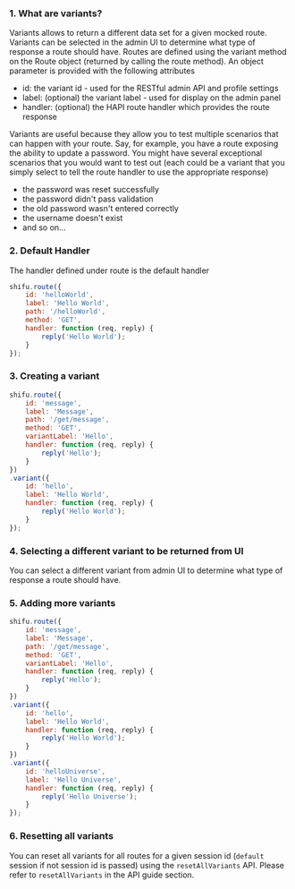 ### 1. What are variants?

Variants allows to return a different data set for a given mocked route. Variants can be selected in the admin UI to determine what type of response a route should have. Routes are defined using the variant method on the Route object (returned by calling the route method). An object parameter is provided with the following attributes
- id: the variant id - used for the RESTful admin API and profile settings
- label: (optional) the variant label - used for display on the admin panel
- handler: (optional) the HAPI route handler which provides the route response

Variants are useful because they allow you to test multiple scenarios that can happen with your route. Say, for example, you have a route exposing the ability to update a password. You might have several exceptional scenarios that you would want to test out (each could be a variant that you simply select to tell the route handler to use the appropriate response)
- the password was reset successfully
- the password didn't pass validation
- the old password wasn't entered correctly
- the username doesn't exist
- and so on...

### 2. Default Handler

The handler defined under route is the default handler 

```js
shifu.route({
    id: 'helloWorld',
    label: 'Hello World',
    path: '/helloWorld',
    method: 'GET',
    handler: function (req, reply) {
        reply('Hello World');
    }
});
```

### 3. Creating a variant

``` js
shifu.route({
    id: 'message',
    label: 'Message',
    path: '/get/message',
    method: 'GET',
    variantLabel: 'Hello',
    handler: function (req, reply) {
        reply('Hello');
    }
})
.variant({
    id: 'hello',
    label: 'Hello World',
    handler: function (req, reply) {
        reply('Hello World');
    }
});
```

  ### 4. Selecting a different variant to be returned from UI

  You can select a different variant from admin UI to determine what type of response a route should have.

  ### 5. Adding more variants

```js
shifu.route({
    id: 'message',
    label: 'Message',
    path: '/get/message',
    method: 'GET',
    variantLabel: 'Hello',
    handler: function (req, reply) {
        reply('Hello');
    }
})
.variant({
    id: 'hello',
    label: 'Hello World',
    handler: function (req, reply) {
        reply('Hello World');
    }
})
.variant({
    id: 'helloUniverse',
    label: 'Hello Universe',
    handler: function (req, reply) {
        reply('Hello Universe');
    }
});
```

  ### 6. Resetting all variants
  You can reset all variants for all routes for a given session id (`default` session if not session id is passed) using the `resetAllVariants` API. Please refer to `resetAllVariants` in the API guide section.